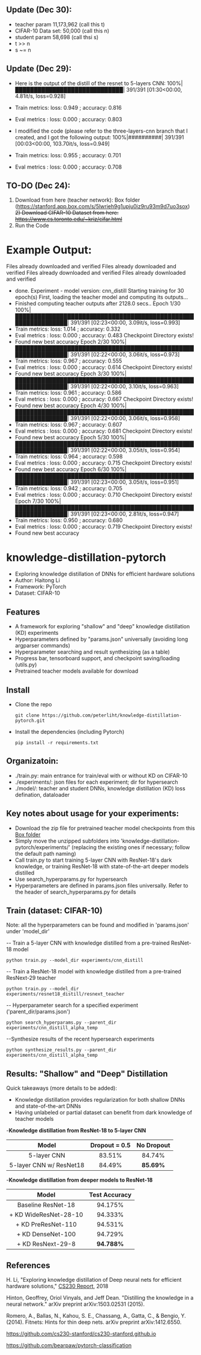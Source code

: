 ## Update (Dec 30):
- teacher param      11,173,962  (call this t)
- CIFAR-10 Data set:     50,000  (call this n)
- student param          58,698  (call thsi s)
- t >> n
- s ~= n

## Update (Dec 29):
- Here is the output of the distill of the resnet to 5-layers CNN:
100%|█████████████████████████████| 391/391 [01:30<00:00,  4.81it/s, loss=0.928]
- Train metrics: loss: 0.949 ; accuracy: 0.816
- Eval metrics : loss: 0.000 ; accuracy: 0.803

- I modified the code (please refer to the three-layers-cnn branch that I created, and I got the following output:
100%|##########| 391/391 [00:03<00:00, 103.70it/s, loss=0.949]
- Train metrics: loss: 0.955 ; accuracy: 0.701
- Eval metrics : loss: 0.000 ; accuracy: 0.708


## TO-DO (Dec 24):

1) Download from here (teacher network): Box folder (https://stanford.app.box.com/s/5lwrieh9g1upju0iz9ru93m9d7uo3sox)
<del>2) Download CIFAR-10 Dataset from here: https://www.cs.toronto.edu/~kriz/cifar.html</del>
3) Run the Code


# Example Output:

Files already downloaded and verified
Files already downloaded and verified
Files already downloaded and verified
Files already downloaded and verified
- done.
Experiment - model version: cnn_distill
Starting training for 30 epoch(s)
First, loading the teacher model and computing its outputs...
- Finished computing teacher outputs after 2128.0 secs..
Epoch 1/30
100%|██████████████████████████████████████████████████████████████| 391/391 [02:23<00:00,  3.09it/s, loss=0.993]
- Train metrics: loss: 1.014 ; accuracy: 0.332
- Eval metrics : loss: 0.000 ; accuracy: 0.483
Checkpoint Directory exists!
- Found new best accuracy
Epoch 2/30
100%|██████████████████████████████████████████████████████████████| 391/391 [02:22<00:00,  3.06it/s, loss=0.973]
- Train metrics: loss: 0.967 ; accuracy: 0.555
- Eval metrics : loss: 0.000 ; accuracy: 0.614
Checkpoint Directory exists!
- Found new best accuracy
Epoch 3/30
100%|██████████████████████████████████████████████████████████████| 391/391 [02:22<00:00,  3.10it/s, loss=0.963]
- Train metrics: loss: 0.961 ; accuracy: 0.586
- Eval metrics : loss: 0.000 ; accuracy: 0.667
Checkpoint Directory exists!
- Found new best accuracy
Epoch 4/30
100%|██████████████████████████████████████████████████████████████| 391/391 [02:22<00:00,  3.06it/s, loss=0.958]
- Train metrics: loss: 0.967 ; accuracy: 0.607
- Eval metrics : loss: 0.000 ; accuracy: 0.681
Checkpoint Directory exists!
- Found new best accuracy
Epoch 5/30
100%|██████████████████████████████████████████████████████████████| 391/391 [02:22<00:00,  3.05it/s, loss=0.954]
- Train metrics: loss: 0.964 ; accuracy: 0.598
- Eval metrics : loss: 0.000 ; accuracy: 0.715
Checkpoint Directory exists!
- Found new best accuracy
Epoch 6/30
100%|██████████████████████████████████████████████████████████████| 391/391 [02:23<00:00,  3.05it/s, loss=0.951]
- Train metrics: loss: 0.942 ; accuracy: 0.705
- Eval metrics : loss: 0.000 ; accuracy: 0.710
Checkpoint Directory exists!
Epoch 7/30
100%|██████████████████████████████████████████████████████████████| 391/391 [02:23<00:00,  2.81it/s, loss=0.947]
- Train metrics: loss: 0.950 ; accuracy: 0.680
- Eval metrics : loss: 0.000 ; accuracy: 0.719
Checkpoint Directory exists!
- Found new best accuracy





# knowledge-distillation-pytorch
* Exploring knowledge distillation of DNNs for efficient hardware solutions
* Author: Haitong Li
* Framework: PyTorch
* Dataset: CIFAR-10


## Features
* A framework for exploring "shallow" and "deep" knowledge distillation (KD) experiments
* Hyperparameters defined by "params.json" universally (avoiding long argparser commands)
* Hyperparameter searching and result synthesizing (as a table)
* Progress bar, tensorboard support, and checkpoint saving/loading (utils.py)
* Pretrained teacher models available for download 


## Install
* Clone the repo
  ```
  git clone https://github.com/peterliht/knowledge-distillation-pytorch.git
  ```

* Install the dependencies (including Pytorch)
  ```
  pip install -r requirements.txt
  ```


## Organizatoin:
* ./train.py: main entrance for train/eval with or without KD on CIFAR-10
* ./experiments/: json files for each experiment; dir for hypersearch
* ./model/: teacher and student DNNs, knowledge distillation (KD) loss defination, dataloader 


## Key notes about usage for your experiments:

* Download the zip file for pretrained teacher model checkpoints from this [Box folder](https://stanford.box.com/s/5lwrieh9g1upju0iz9ru93m9d7uo3sox)
* Simply move the unzipped subfolders into 'knowledge-distillation-pytorch/experiments/' (replacing the existing ones if necessary; follow the default path naming)
* Call train.py to start training 5-layer CNN with ResNet-18's dark knowledge, or training ResNet-18 with state-of-the-art deeper models distilled
* Use search_hyperparams.py for hypersearch
* Hyperparameters are defined in params.json files universally. Refer to the header of search_hyperparams.py for details


## Train (dataset: CIFAR-10)

Note: all the hyperparameters can be found and modified in 'params.json' under 'model_dir'

-- Train a 5-layer CNN with knowledge distilled from a pre-trained ResNet-18 model
```
python train.py --model_dir experiments/cnn_distill
```

-- Train a ResNet-18 model with knowledge distilled from a pre-trained ResNext-29 teacher
```
python train.py --model_dir experiments/resnet18_distill/resnext_teacher
```

-- Hyperparameter search for a specified experiment ('parent_dir/params.json')
```
python search_hyperparams.py --parent_dir experiments/cnn_distill_alpha_temp
```

--Synthesize results of the recent hypersearch experiments
```
python synthesize_results.py --parent_dir experiments/cnn_distill_alpha_temp
```


## Results: "Shallow" and "Deep" Distillation

Quick takeaways (more details to be added):

* Knowledge distillation provides regularization for both shallow DNNs and state-of-the-art DNNs
* Having unlabeled or partial dataset can benefit from dark knowledge of teacher models


-**Knowledge distillation from ResNet-18 to 5-layer CNN**

| Model                   | Dropout = 0.5      |  No Dropout        | 
| :------------------:    | :----------------: | :-----------------:|
| 5-layer CNN             | 83.51%             |  84.74%            | 
| 5-layer CNN w/ ResNet18 | 84.49%             |  **85.69%**        |

-**Knowledge distillation from deeper models to ResNet-18**


|Model                      |  Test Accuracy|
|:--------:                 |   :---------: |
|Baseline ResNet-18         | 94.175%       |
|+ KD WideResNet-28-10      | 94.333%       |
|+ KD PreResNet-110         | 94.531%       |
|+ KD DenseNet-100          | 94.729%       |
|+ KD ResNext-29-8          | **94.788%**   |



## References

H. Li, "Exploring knowledge distillation of Deep neural nets for efficient hardware solutions," [CS230 Report](http://cs230.stanford.edu/files_winter_2018/projects/6940224.pdf), 2018

Hinton, Geoffrey, Oriol Vinyals, and Jeff Dean. "Distilling the knowledge in a neural network." arXiv preprint arXiv:1503.02531 (2015).

Romero, A., Ballas, N., Kahou, S. E., Chassang, A., Gatta, C., & Bengio, Y. (2014). Fitnets: Hints for thin deep nets. arXiv preprint arXiv:1412.6550.

https://github.com/cs230-stanford/cs230-stanford.github.io

https://github.com/bearpaw/pytorch-classification

